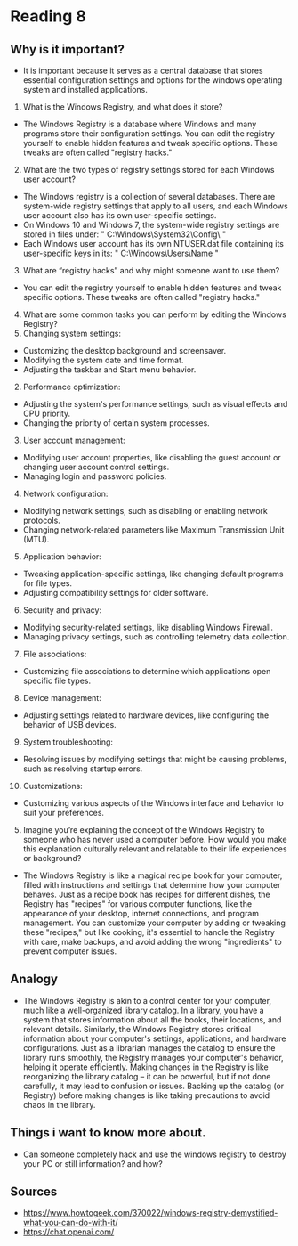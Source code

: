# Reading 8

## Why is it important? 
- It is important because it serves as a central database that stores essential configuration settings and options for the windows operating system and installed applications.

1. What is the Windows Registry, and what does it store?
- The Windows Registry is a database where Windows and many programs store their configuration settings. You can edit the registry yourself to enable hidden features and tweak specific options. These tweaks are often called "registry hacks."

2. What are the two types of registry settings stored for each Windows user account?
- The Windows registry is a collection of several databases. There are system-wide registry settings that apply to all users, and each Windows user account also has its own user-specific settings.
- On Windows 10 and Windows 7, the system-wide registry settings are stored in files under: " C:\Windows\System32\Config\ "
- Each Windows user account has its own NTUSER.dat file containing its user-specific keys in its: " C:\Windows\Users\Name "

3. What are “registry hacks” and why might someone want to use them?
- You can edit the registry yourself to enable hidden features and tweak specific options. These tweaks are often called "registry hacks."

4. What are some common tasks you can perform by editing the Windows Registry?
1. Changing system settings:

- Customizing the desktop background and screensaver.
- Modifying the system date and time format.
- Adjusting the taskbar and Start menu behavior.
2. Performance optimization:

- Adjusting the system's performance settings, such as visual effects and CPU priority.
- Changing the priority of certain system processes.
3. User account management:

- Modifying user account properties, like disabling the guest account or changing user account control settings.
- Managing login and password policies.
4. Network configuration:

- Modifying network settings, such as disabling or enabling network protocols.
- Changing network-related parameters like Maximum Transmission Unit (MTU).
5. Application behavior:

- Tweaking application-specific settings, like changing default programs for file types.
- Adjusting compatibility settings for older software.
6. Security and privacy:

- Modifying security-related settings, like disabling Windows Firewall.
- Managing privacy settings, such as controlling telemetry data collection.
7. File associations:

- Customizing file associations to determine which applications open specific file types.
8. Device management:

- Adjusting settings related to hardware devices, like configuring the behavior of USB devices.
9. System troubleshooting:

- Resolving issues by modifying settings that might be causing problems, such as resolving startup errors.
10. Customizations:

- Customizing various aspects of the Windows interface and behavior to suit your preferences.

5. Imagine you’re explaining the concept of the Windows Registry to someone who has never used a computer before. How would you make this explanation culturally relevant and relatable to their life experiences or background?
- The Windows Registry is like a magical recipe book for your computer, filled with instructions and settings that determine how your computer behaves. Just as a recipe book has recipes for different dishes, the Registry has "recipes" for various computer functions, like the appearance of your desktop, internet connections, and program management. You can customize your computer by adding or tweaking these "recipes," but like cooking, it's essential to handle the Registry with care, make backups, and avoid adding the wrong "ingredients" to prevent computer issues.

## Analogy
- The Windows Registry is akin to a control center for your computer, much like a well-organized library catalog. In a library, you have a system that stores information about all the books, their locations, and relevant details. Similarly, the Windows Registry stores critical information about your computer's settings, applications, and hardware configurations. Just as a librarian manages the catalog to ensure the library runs smoothly, the Registry manages your computer's behavior, helping it operate efficiently. Making changes in the Registry is like reorganizing the library catalog – it can be powerful, but if not done carefully, it may lead to confusion or issues. Backing up the catalog (or Registry) before making changes is like taking precautions to avoid chaos in the library.

## Things i want to know more about.
- Can someone completely hack and use the windows registry to destroy your PC or still information? and how?

## Sources
- https://www.howtogeek.com/370022/windows-registry-demystified-what-you-can-do-with-it/
- https://chat.openai.com/
